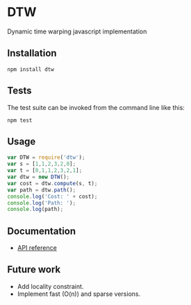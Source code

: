 # DTW

Dynamic time warping javascript implementation

## Installation

```
npm install dtw
```

## Tests

The test suite can be invoked from the command line like this:  
```
npm test
```

## Usage

```js
var DTW = require('dtw');
var s = [1,1,2,3,2,0];
var t = [0,1,1,2,3,2,1];
var dtw = new DTW();
var cost = dtw.compute(s, t);
var path = dtw.path();
console.log('Cost: ' + cost);
console.log('Path: ');
console.log(path);
```

## Documentation
* [API reference](./doc/api/dtw.md)

## Future work
* Add locality constraint.
* Implement fast (O(n)) and sparse versions.
